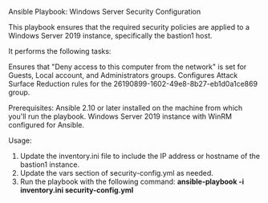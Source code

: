 Ansible Playbook: 
Windows Server Security Configuration

This playbook ensures that the required security policies are applied to a Windows Server 2019 instance, specifically the bastion1 host.

It performs the following tasks:

Ensures that "Deny access to this computer from the network" is set for Guests, Local account, and Administrators groups.
Configures Attack Surface Reduction rules for the 26190899-1602-49e8-8b27-eb1d0a1ce869 group.

Prerequisites:
Ansible 2.10 or later installed on the machine from which you'll run the playbook.
Windows Server 2019 instance with WinRM configured for Ansible.

Usage:

1.  Update the inventory.ini file to include the IP address or hostname of the bastion1 instance.
2.  Update the vars section of security-config.yml as needed.
3.  Run the playbook with the following command:
      **ansible-playbook -i inventory.ini security-config.yml**

